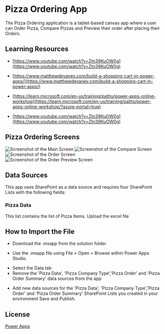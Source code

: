 # Pizza Ordering App

The Pizza Ordering application is a tablet-based canvas app where a user can Order Pizza, Compare Pizzas and Preview their order after placing their Orders.

## Learning Resources
- [https://www.youtube.com/watch?v=Ztn39KuOW0g](https://www.youtube.com/watch?v=Ztn39KuOW0g)
* [https://www.matthewdevaney.com/build-a-shopping-cart-in-power-apps/](https://www.matthewdevaney.com/build-a-shopping-cart-in-power-apps/)
+ [https://learn.microsoft.com/en-us/training/paths/power-apps-online-workshop](https://learn.microsoft.com/en-us/training/paths/power-apps-online-workshop/?azure-portal=true)
- [https://www.youtube.com/watch?v=Ztn39KuOW0g](https://www.youtube.com/watch?v=Ztn39KuOW0g)

## Pizza Ordering Screens
![Screenshot of the Main Screen](https://drive.google.com/file/d/12yLa69OyQmGa_OKTtn23DJpFs3O5C_Nl/view?usp=drive_link)
![Screenshot of the Compare Screen](https://drive.google.com/file/d/16D8GUIn5wWsgkk1_-xnTfz-R8wGnzM3c/view?usp=drive_link)
![Screenshot of the Order Screen](https://drive.google.com/file/d/1PJNBFxypxPR2i0cBYJ8_bVTo1Wnov9CL/view?usp=drive_link)
![Screenshot of the Order Preview Screen](https://drive.google.com/file/d/1dYLC2sMQXOr6yAmAUrotyysSGchJchey/view?usp=drive_link)

## Data Sources
This app uses SharePoint as a data source and requires four SharePoint Lists with the following fields:

### Pizza Data
This list contains the list of Pizza Items. Upload the excel file 


## How to Import the File

- Download the .msapp from the solution folder
* Use the .msapp file using File > Open > Browse within Power Apps Studio.
- Select the Data tab
- Remove the 'Pizza Data', 'Pizza Company Type','Pizza Order' and 'Pizza Order Summary' data sources from the app
+ Add new data sources for the 'Pizza Data', 'Pizza Company Type','Pizza Order' and 'Pizza Order Summary' SharePoint Lists you created in your environment
Save and Publish.


## License

[Power Apps](https://make.powerapps.com/)
